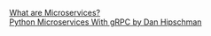 [What are Microservices?](https://www.geeksforgeeks.org/system-design/microservices/)  
[Python Microservices With gRPC by Dan Hipschman](https://realpython.com/python-microservices-grpc/)  
